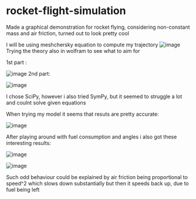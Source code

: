 # rocket-flight-simulation
Made a graphical demonstration for rocket flying, considering non-constant mass and air friction, turned out to look pretty cool

I will be using meshchersky equation to compute my trajectory
![image](https://user-images.githubusercontent.com/29946764/159598462-2eda823c-e62a-445a-b9d8-93e8c4a5fce7.png)
Trying the theory also in wolfram to see what to aim for

1st part :

![image](https://user-images.githubusercontent.com/29946764/159598506-522cd685-e6ba-4d8a-8bfa-077669607949.png)
2nd part:

![image](https://user-images.githubusercontent.com/29946764/159598523-7c831299-a34c-462e-b982-480abe7a24d4.png)

I chose SciPy, however i also tried SymPy, but it seemed to struggle a lot and coulnt solve given equations

When trying my model it seems that resuts are pretty accurate:

![image](https://user-images.githubusercontent.com/29946764/159598702-d0067f92-43a5-43a5-a2f2-a0bd4cf66920.png)

After playing around with fuel consumption and angles i also got these interesting results:

![image](https://user-images.githubusercontent.com/29946764/159598829-7ec59928-e72e-4ad3-91b4-a0a5d56aeb1e.png)

![image](https://user-images.githubusercontent.com/29946764/159598844-0934e345-88bb-4f52-a95d-2ef06e222ad0.png)

Such odd behaviour could be explained by air friction being proportional to speed^2 which slows down substantially but then it speeds back up, due to fuel being left

